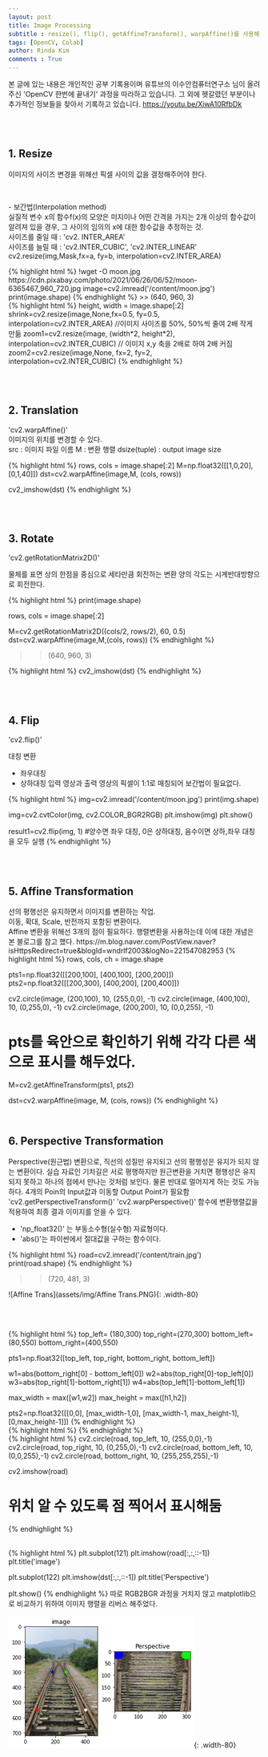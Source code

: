 ```yaml
---
layout: post
title: Image Processing 
subtitle : resize(), flip(), getAffineTransform(), warpAffine()를 사용해 이미지 크기, 각도, 대칭 변환 등을 다룬다. 
tags: [OpenCV, Colab]
author: Rinda Kim
comments : True
---
```


본 글에 있는 내용은 개인적인 공부 기록용이며 유튜브의 이수안컴퓨터연구소 님이 올려주신 'OpenCV 한번에 끝내기' 과정을 따라하고 있습니다. 
그 외에 헷갈렸던 부분이나 추가적인 정보들을 찾아서 기록하고 있습니다. 
https://youtu.be/XiwA10RfbDk

<br><br>

<h2>1. Resize</h2>
<p>이미지의 사이즈 변경을 위해선 픽셀 사이의 값을 결정해주어야 한다. </p>
<br>

<p>
- 보간법(Interpolation method)
<br>
  실질적 변수 x의 함수f(x)의 모양은 미지이나 어떤 간격을 가지는 2개 이상의 함수값이 알려져 있을 경우, 그 사이의 임의의 x에 대한 함수값을 추정하는 것. <br>
  사이즈를 줄일 때 : 'cv2. INTER_AREA' <br>
  사이즈를 늘릴 때 : 'cv2.INTER_CUBIC', 'cv2.INTER_LINEAR' <br>
  cv2.resize(img,Mask,fx=a, fy=b, interpolation=cv2.INTER_AREA)
</p>
{% highlight html %}
!wget -O moon.jpg https://cdn.pixabay.com/photo/2021/06/26/06/52/moon-6365467_960_720.jpg
image=cv2.imread('/content/moon.jpg')
print(image.shape)
{% endhighlight %}
>> (640, 960, 3)

<br>
{% highlight html %}
height, width = image.shape[:2]
shrink=cv2.resize(image,None,fx=0.5, fy=0.5, interpolation=cv2.INTER_AREA) //이미지 사이즈를 50%, 50%씩 줄여 2배 작게 만듦 
zoom1=cv2.resize(image, (width*2, height*2), interpolation=cv2.INTER_CUBIC) // 이미지 x,y 축을 2배로 하여 2배 커짐 
zoom2=cv2.resize(image,None, fx=2, fy=2, interpolation=cv2.INTER_CUBIC)
{% endhighlight %}


<br><br>


<h2>2. Translation</h2>
<p>
  'cv2.warpAffine()'
  <br>
  이미지의 위치를 변경할 수 있다. 
  <br>
  src : 이미지 파일 이름
  M : 변환 행렬
  dsize(tuple) : output image size
  
</p>

{% highlight html %}
rows, cols = image.shape[:2]
M=np.float32([[1,0,20], [0,1,40]])
dst=cv2.warpAffine(image,M, (cols, rows))

cv2_imshow(dst)
{% endhighlight %}

<br> <br>

<h2>3. Rotate</h2>

<p>
'cv2.getRotationMatrix2D()'
  
  물체를 표면 상의 한점을 중심으로 세타만큼 회전하는 변환
  양의 각도는 시계반대방향으로 회전한다. 
</p>
{% highlight html %}
print(image.shape)

rows, cols = image.shape[:2]

M=cv2.getRotationMatrix2D((cols/2, rows/2), 60, 0.5)
dst=cv2.warpAffine(image,M,(cols, rows))
{% endhighlight %}
>>(640, 960, 3)


{% highlight html %}
cv2_imshow(dst)
{% endhighlight %}


<br><br>

<h2>4. Flip</h2>
<p>
'cv2.flip()' 
  
대칭 변환
  - 좌우대칭
  - 상하대칭
입력 영상과 출력 영상의 픽셀이 1:1로 매칭되어 보간법이 필요없다. 
</p>

{% highlight html %}
img=cv2.imread('/content/moon.jpg')
print(img.shape)

img=cv2.cvtColor(img, cv2.COLOR_BGR2RGB)
plt.imshow(img)
plt.show()

result1=cv2.flip(img, 1) 
#양수면 좌우 대칭, 0은 상하대칭, 음수이면 상하,좌우 대칭을 모두 실행 
{% endhighlight %}


<br><br>

<h2>5. Affine Transformation</h2>
선의 평행선은 유지하면서 이미지를 변환하는 작업. <br>
이동, 확대, Scale, 반전까지 포함된 변환이다.<br>
Affine 변환을 위해선 3개의 점이 필요하다. 행렬변환을 사용하는데 이에 대한 개념은 본 블로그를 참고 했다. 
https://m.blog.naver.com/PostView.naver?isHttpsRedirect=true&blogId=wndrlf2003&logNo=221547082953
{% highlight html %}
rows, cols, ch = image.shape

pts1=np.float32([[200,100], [400,100], [200,200]])
pts2=np.float32([[200,300], [400,200], [200,400]])

cv2.circle(image, (200,100), 10, (255,0,0), -1)
cv2.circle(image, (400,100), 10, (0,255,0), -1)
cv2.circle(image, (200,200), 10, (0,0,255), -1)
# pts를 육안으로 확인하기 위해 각각 다른 색으로 표시를 해두었다. 

M=cv2.getAffineTransform(pts1, pts2)

dst=cv2.warpAffine(image, M, (cols, rows))
{% endhighlight %}
<br>



<br>

<h2>6. Perspective Transformation</h2>
Perspective(원근법) 변환으로, 직선의 성질만 유지되고 선의 평행성은 유지가 되지 않는 변환이다.
실습 자료인 기차길은 서로 평행하지만 원근변환을 거치면 평행성은 유지되지 못하고 하나의 점에서 만나는 것처럼 보인다. 물론 반대로 멀어지게 하는 것도 가능하다.
4개의 Poin의 Input값과 이동할 Output Point가 필요함 
'cv2.getPerspectiveTransform()'
'cv2.warpPerspective()' 함수에 변환행렬값을 적용하여 최종 결과 이미지를 얻을 수 있다. 

* 'np_float32()' 는 부동소수형(실수형) 자료형이다. 
* 'abs()'는 파이썬에서 절대값을 구하는 함수이다. 

{% highlight html %}
road=cv2.imread('/content/train.jpg')
print(road.shape)
{% endhighlight %}
>> (720, 481, 3)

![Affine Trans](assets/img/Affine Trans.PNG){: .width-80}

<br><br>

{% highlight html %}
top_left= (180,300)
top_right=(270,300)
bottom_left=(80,550)
bottom_right=(400,550)

pts1=np.float32([top_left, top_right, bottom_right, bottom_left])

w1=abs(bottom_right[0] - bottom_left[0])
w2=abs(top_right[0]-top_left[0])
w3=abs(top_right[1]-bottom_right[1])
w4=abs(top_left[1]-bottom_left[1])

max_width = max([w1,w2])
max_height = max([h1,h2])

pts2=np.float32([[0,0],
                [max_width-1,0],
                [max_width-1, max_height-1],
                [0,max_height-1]])
{% endhighlight %}
<br>
{% highlight html %}
{% endhighlight %}
<br>
{% highlight html %}
cv2.circle(road, top_left, 10, (255,0,0),-1)
cv2.circle(road, top_right, 10, (0,255,0),-1)
cv2.circle(road, bottom_left, 10, (0,0,255),-1)
cv2.circle(road, bottom_right, 10, (255,255,255),-1)

cv2.imshow(road)
# 위치 알 수 있도록 점 찍어서 표시해둠
{% endhighlight %}

<br>
{% highlight html %}
plt.subplot(121)
plt.imshow(road[:,:,::-1])
plt.title('image')

plt.subplot(122)
plt.imshow(dst[:,:,::-1])
plt.title('Perspective')

plt.show()
{% endhighlight %}
따로 RGB2BGR 과정을 거치지 않고 matplotlib으로 비교하기 위하여 이미지 행렬을 리버스 해주었다. 

![Perspective Transformation](/assets/img/Perspect.png){: .width-80}

